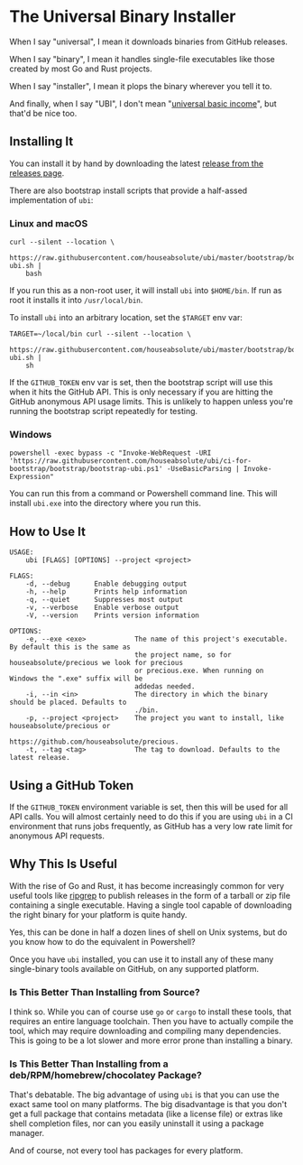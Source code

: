 # The Universal Binary Installer

When I say "universal", I mean it downloads binaries from GitHub releases.

When I say "binary", I mean it handles single-file executables like those
created by most Go and Rust projects.

When I say "installer", I mean it plops the binary wherever you tell it to.

And finally, when I say "UBI", I don't mean "[universal basic
income](https://en.wikipedia.org/wiki/Universal_basic_income)", but that'd be
nice too.

## Installing It

You can install it by hand by downloading the latest [release from the
releases page](https://github.com/houseabsolute/ubi/releases).

There are also bootstrap install scripts that provide a half-assed
implementation of `ubi`:

### Linux and macOS

```
curl --silent --location \
    https://raw.githubusercontent.com/houseabsolute/ubi/master/bootstrap/bootstrap-ubi.sh |
    bash
```

If you run this as a non-root user, it will install `ubi` into `$HOME/bin`. If
run as root it installs it into `/usr/local/bin`.

To install `ubi` into an arbitrary location, set the `$TARGET` env var:

```
TARGET=~/local/bin curl --silent --location \
    https://raw.githubusercontent.com/houseabsolute/ubi/master/bootstrap/bootstrap-ubi.sh |
    sh
```

If the `GITHUB_TOKEN` env var is set, then the bootstrap script will use this
when it hits the GitHub API. This is only necessary if you are hitting the
GitHub anonymous API usage limits. This is unlikely to happen unless you're
running the bootstrap script repeatedly for testing.

### Windows

```
powershell -exec bypass -c "Invoke-WebRequest -URI 'https://raw.githubusercontent.com/houseabsolute/ubi/ci-for-bootstrap/bootstrap/bootstrap-ubi.ps1' -UseBasicParsing | Invoke-Expression"
```

You can run this from a command or Powershell command line. This will install
`ubi.exe` into the directory where you run this.

## How to Use It

```
USAGE:
    ubi [FLAGS] [OPTIONS] --project <project>

FLAGS:
    -d, --debug      Enable debugging output
    -h, --help       Prints help information
    -q, --quiet      Suppresses most output
    -v, --verbose    Enable verbose output
    -V, --version    Prints version information

OPTIONS:
    -e, --exe <exe>            The name of this project's executable. By default this is the same as
                               the project name, so for houseabsolute/precious we look for precious
                               or precious.exe. When running on Windows the ".exe" suffix will be
                               addedas needed.
    -i, --in <in>              The directory in which the binary should be placed. Defaults to
                               ./bin.
    -p, --project <project>    The project you want to install, like houseabsolute/precious or
                               https://github.com/houseabsolute/precious.
    -t, --tag <tag>            The tag to download. Defaults to the latest release.
```

## Using a GitHub Token

If the `GITHUB_TOKEN` environment variable is set, then this will be used for
all API calls. You will almost certainly need to do this if you are using
`ubi` in a CI environment that runs jobs frequently, as GitHub has a very low
rate limit for anonymous API requests.

## Why This Is Useful

With the rise of Go and Rust, it has become increasingly common for very
useful tools like [ripgrep](https://github.com/BurntSushi/ripgrep) to publish
releases in the form of a tarball or zip file containing a single
executable. Having a single tool capable of downloading the right binary for
your platform is quite handy.

Yes, this can be done in half a dozen lines of shell on Unix systems, but do
you know how to do the equivalent in Powershell?

Once you have `ubi` installed, you can use it to install any of these many
single-binary tools available on GitHub, on any supported platform.

### Is This Better Than Installing from Source?

I think so. While you can of course use `go` or `cargo` to install these
tools, that requires an entire language toolchain. Then you have to actually
compile the tool, which may require downloading and compiling many
dependencies. This is going to be a lot slower and more error prone than
installing a binary.

### Is This Better Than Installing from a deb/RPM/homebrew/chocolatey Package?

That's debatable. The big advantage of using `ubi` is that you can use the
exact same tool on many platforms. The big disadvantage is that you don't get
a full package that contains metadata (like a license file) or extras like
shell completion files, nor can you easily uninstall it using a package
manager.

And of course, not every tool has packages for every platform.
